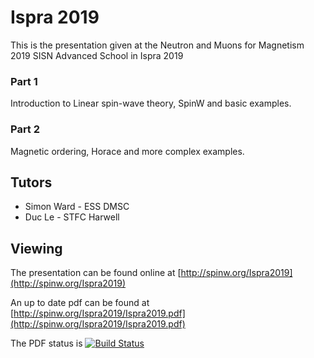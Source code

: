 # Ispra 2019

This is the presentation given at the Neutron and Muons for Magnetism 2019 SISN Advanced School in Ispra 2019

### Part 1

Introduction to Linear spin-wave theory, SpinW and basic examples.

### Part 2

Magnetic ordering, Horace and more complex examples.


## Tutors

- Simon Ward - ESS DMSC
- Duc Le - STFC Harwell

## Viewing
The presentation can be found online at [http://spinw.org/Ispra2019](http://spinw.org/Ispra2019)

An up to date pdf can be found at [http://spinw.org/Ispra2019/Ispra2019.pdf](http://spinw.org/Ispra2019/Ispra2019.pdf)

The PDF status is [![Build Status](https://travis-ci.org/SpinW/Ispra2019.svg?branch=master)](https://travis-ci.org/SpinW/Ispra2019)
